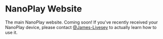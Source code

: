 # NanoPlay Website
The main NanoPlay website. Coming soon! If you've recently received your NanoPlay device, please contact [@James-Livesey](https://github.com/James-Livesey) to actually learn how to use it.